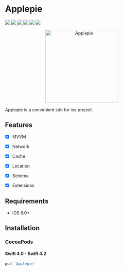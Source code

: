 # Applepie

<p align="left">
<a href="">
  <img src="http://img.shields.io/badge/OS%20X-10.10%2B-blue.svg" />
</a>
<a href="">
  <img src="http://img.shields.io/badge/Swift-4.2-blue.svg" />
</a>
<a href="">
<img src="https://img.shields.io/badge/ios-9.0+-blue.svg" />
</a>
<a href="">
<img src="https://img.shields.io/cocoapods/v/Applepie.svg" />
</a>
<a href="https://travis-ci.org/cdtschange/ios-applepie">
  <img src="https://travis-ci.org/cdtschange/ios-applepie.svg?branch=master" />
</a>
<a href="https://codecov.io/gh/cdtschange/ios-applepie">
  <img src="https://codecov.io/gh/cdtschange/ios-applepie/branch/master/graph/badge.svg" />
</a>
</p>
<p align="center">
<img src="/images/logo.png" alt="Applepie" title="Applepie" width="240"/>
</p>
</p>

Applepie is a convenient sdk for ios project.

## Features

- [x] MVVM
- [x] Network
- [x] Cache
- [x] Location
- [x] Schema
- [x] Extensions


## Requirements

- iOS 9.0+

## Installation

### CocoaPods

#### Swift 4.0 - Swift 4.2
```ruby
pod 'Applepie'
```
